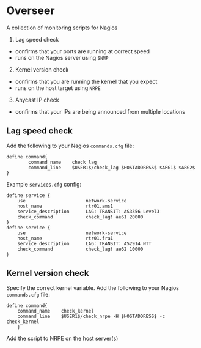 # Overseer
A collection of monitoring scripts for Nagios

1. Lag speed check
  - confirms that your ports are running at correct speed
  - runs on the Nagios server using `SNMP` 
2. Kernel version check
  - confirms that you are running the kernel that you expect
  - runs on the host target using `NRPE`
3. Anycast IP check
  - confirms that your IPs are being announced from multiple locations

## Lag speed check
Add the following to your Nagios `commands.cfg` file:

```
define command{
        command_name    check_lag
        command_line    $USER1$/check_lag $HOSTADDRESS$ $ARG1$ $ARG2$
}
```
Example `services.cfg` config:
```
define service {
    use                      network-service
    host_name                rtr01.ams1
    service_description      LAG: TRANSIT: AS3356 Level3
    check_command            check_lag! ae61 20000
}
define service {
    use                      network-service
    host_name                rtr01.fra1
    service_description      LAG: TRANSIT: AS2914 NTT
    check_command            check_lag! ae62 10000
}
```

## Kernel version check
Specify the correct kernel variable. 
Add the following to your Nagios `commands.cfg` file:

```
define command{
	command_name	check_kernel
	command_line	$USER1$/check_nrpe -H $HOSTADDRESS$ -c check_kernel
	}
```

Add the script to NRPE on the host server(s)
